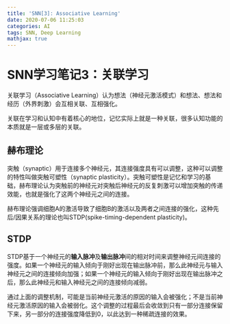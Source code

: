 ```yaml
---
title: 'SNN[3]: Associative Learning'
date: 2020-07-06 11:25:03
categories: AI
tags: SNN, Deep Learning
mathjax: true
---
```


# SNN学习笔记3：关联学习

关联学习（Associative Learning）认为想法（神经元激活模式）和想法、想法和经历（外界刺激）会互相关联、互相强化。

关联在学习和认知中有着核心的地位，记忆实际上就是一种关联，很多认知功能的本质就是一层或多层的关联。

## 赫布理论

突触（synaptic）用于连接多个神经元，其连接强度具有可以调整，这种可以调整的特性叫做突触可塑性（synaptic plasticity）。突触可塑性是记忆和学习的基础，赫布理论认为突触前的神经元对突触后神经元的反复刺激可以增加突触的传递效能，也就是强化了这两个神经元之间的连接。

赫布理论强调细胞A的激活导致了细胞B的激活以及两者之间连接的强化，这种先后/因果关系的理论也叫STDP(spike-timing-dependent plasticity)。

## STDP

STDP基于一个神经元的**输入脉冲**及**输出脉冲**间的相对时间来调整神经元间连接的强度。如果一个神经元的输入倾向于刚好出现在输出脉冲前，那么此神经元与输入神经元之间的连接倾向加强；如果一个神经元的输入倾向于刚好出现在输出脉冲之后，那么此神经元和输入神经元之间的连接倾向减弱。

通过上面的调整机制，可能是当前神经元激活的原因的输入会被强化；不是当前神经元激活原因的输入会被弱化。这个调整的过程最后会收敛到只有一部分连接保留下来，另一部分的连接强度降低到0，以此达到一种稀疏连接的效果。